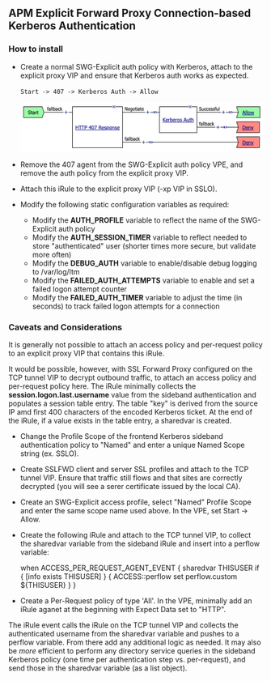 ## APM Explicit Forward Proxy Connection-based Kerberos Authentication

### How to install
- Create a normal SWG-Explicit auth policy with Kerberos, attach to the explicit proxy VIP and ensure that Kerberos auth works as expected.

  `Start -> 407 -> Kerberos Auth -> Allow`
  
  ![APM Kerberos VPE](../images/apm-kerberos-vpe1.png)

- Remove the 407 agent from the SWG-Explicit auth policy VPE, and remove the auth policy from the explicit proxy VIP.

- Attach this iRule to the explicit proxy VIP (-xp VIP in SSLO).

- Modify the following static configuration variables as required:
  - Modify the **AUTH_PROFILE** variable to reflect the name of the SWG-Explicit auth policy
  - Modify the **AUTH_SESSION_TIMER** variable to reflect needed to store "authenticated" user (shorter times more secure, but validate more often)
  - Modify the **DEBUG_AUTH** variable to enable/disable debug logging to /var/log/ltm
  - Modify the **FAILED_AUTH_ATTEMPTS** variable to enable and set a failed logon attempt counter
  - Modify the **FAILED_AUTH_TIMER** variable to adjust the time (in seconds) to track failed logon attempts for a connection

### Caveats and Considerations
It is generally not possible to attach an access policy and per-request policy to an explicit proxy VIP that contains this iRule. 

It would be possible, however, with SSL Forward Proxy configured on the TCP tunnel VIP to decrypt outbound traffic, to attach an access policy and per-request policy here. The iRule minimally collects the **session.logon.last.username** value from the sideband authentication and populates a session table entry. The table "key" is derived from the source IP amd first 400 characters of the encoded Kerberos ticket. At the end of the iRule, if a value exists in the table entry, a sharedvar is created. 

- Change the Profile Scope of the frontend Kerberos sideband authentication policy to "Named" and enter a unique Named Scope string (ex. SSLO).
- Create SSLFWD client and server SSL profiles and attach to the TCP tunnel VIP. Ensure that traffic still flows and that sites are correctly decrypted (you will see a serer certificate issued by the local CA).
- Create an SWG-Explicit access profile, select "Named" Profile Scope and enter the same scope name used above. In the VPE, set Start -> Allow.
- Create the following iRule and attach to the TCP tunnel VIP, to collect the sharedvar variable from the sideband iRule and insert into a perflow variable:

  when ACCESS_PER_REQUEST_AGENT_EVENT {
      sharedvar THISUSER
      if { [info exists THISUSER] } {
          ACCESS::perflow set perflow.custom ${THISUSER}
      }
  }

- Create a Per-Request policy of type 'All'. In the VPE, minimally add an iRule aganet at the beginning with Expect Data set to "HTTP". 

The iRule event calls the iRule on the TCP tunnel VIP and collects the authenticated username from the sharedvar variable and pushes to a perflow variable. From there add any additional logic as needed. It may also be *more* efficient to perform any directory service queries in the sideband Kerberos policy (one time per authentication step vs. per-request), and send those in the sharedvar variable (as a list object).

